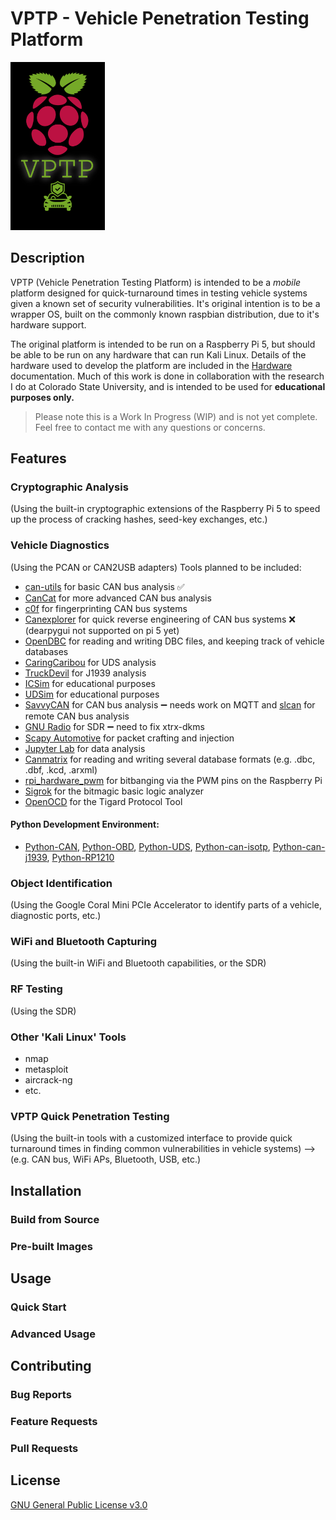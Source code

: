 # VPTP - Vehicle Penetration Testing Platform

<img src="./imgs/vptp-logo.png" alt="VPTP Logo" width="30%" style="max-width:200px; height:auto;">


## Description
VPTP (Vehicle Penetration Testing Platform) is intended to be a *mobile* platform designed for quick-turnaround times in testing vehicle systems given a known set of security vulnerabilities. It's original intention is to be a wrapper OS, built on the commonly known raspbian distribution, due to it's hardware support.

The original platform is intended to be run on a Raspberry Pi 5, but should be able to be run on any hardware that can run Kali Linux. Details of the hardware used to develop the platform are included in the [Hardware](./hardware/hardware.md) documentation. Much of this work is done in collaboration with the research I do at Colorado State University, and is intended to be used for **educational purposes only.**

> Please note this is a Work In Progress (WIP) and is not yet complete. Feel free to contact me with any questions or concerns.

## Features

### Cryptographic Analysis

(Using the built-in cryptographic extensions of the Raspberry Pi 5 to speed up the process of cracking hashes, seed-key exchanges, etc.)

### Vehicle Diagnostics 

(Using the PCAN or CAN2USB adapters)
Tools planned to be included:
- [can-utils](https://github.com/linux-can/can-utils) for basic CAN bus analysis ✅
- [CanCat](https://github.com/atlas0fd00m/CanCat) for more advanced CAN bus analysis 
- [c0f](https://github.com/zombieCraig/c0f) for fingerprinting CAN bus systems
- [Canexplorer](https://github.com/Tbruno25/can-explorer) for quick reverse engineering of CAN bus systems ❌ (dearpygui not supported on pi 5 yet)
- [OpenDBC](https://github.com/commaai/opendbc) for reading and writing DBC files, and keeping track of vehicle databases
- [CaringCaribou](https://github.com/CaringCaribou/caringcaribou) for UDS analysis
- [TruckDevil](https://github.com/LittleBlondeDevil/TruckDevil) for J1939 analysis
- [ICSim](https://github.com/zombieCraig/ICSim) for educational purposes
- [UDSim](https://github.com/zombieCraig/UDSim) for educational purposes
- [SavvyCAN](https://www.savvycan.com/) for CAN bus analysis ➖ needs work on MQTT and [slcan](https://github.com/tixiv/lib-slcan) for remote CAN bus analysis
- [GNU Radio](https://www.gnuradio.org/) for SDR ➖ need to fix xtrx-dkms
- [Scapy Automotive](https://scapy.readthedocs.io/en/latest/installation.html) for packet crafting and injection
- [Jupyter Lab](https://jupyter.org/) for data analysis
- [Canmatrix](https://github.com/ebroecker/canmatrix) for reading and writing several database formats (e.g. .dbc, .dbf, .kcd, .arxml)
- [rpi_hardware_pwm](https://github.com/Pioreactor/rpi_hardware_pwm) for bitbanging via the PWM pins on the Raspberry Pi
- [Sigrok](https://sigrok.org/wiki/Main_Page) for the bitmagic basic logic analyzer
- [OpenOCD](https://openocd.org/) for the Tigard Protocol Tool

#### Python Development Environment:
- [Python-CAN](https://pypi.org/project/python-can/), [Python-OBD](https://python-obd.readthedocs.io/en/latest/), [Python-UDS](https://python-uds.readthedocs.io/en/latest/installation.html), [Python-can-isotp](https://github.com/pylessard/python-can-isotp), [Python-can-j1939](https://github.com/juergenH87/python-can-j1939), [Python-RP1210](https://pypi.org/project/RP1210/)

### Object Identification

(Using the Google Coral Mini PCIe Accelerator to identify parts of a vehicle, diagnostic ports, etc.)

### WiFi and Bluetooth Capturing

(Using the built-in WiFi and Bluetooth capabilities, or the SDR)

### RF Testing

(Using the SDR)

### Other 'Kali Linux' Tools

- nmap
- metasploit
- aircrack-ng
- etc.

### VPTP Quick Penetration Testing

(Using the built-in tools with a customized interface to provide quick turnaround times in finding common vulnerabilities in vehicle systems) --> (e.g. CAN bus, WiFi APs, Bluetooth, USB, etc.)

## Installation

### Build from Source

### Pre-built Images

## Usage

### Quick Start

### Advanced Usage

## Contributing

### Bug Reports

### Feature Requests

### Pull Requests

## License
[GNU General Public License v3.0](./LICENSE)
